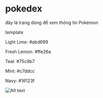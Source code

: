 ﻿# pokedex
đây là trang dùng để xem thông tin Pokemon


template

Light Lime: #abd699

Fresh Lemon: #ffe26a

Teal: #75c9b7

Mint: #c7ddcc

Navy: #16123f

<img src="https://hookagency.com/wp-content/webpc-passthru.php?src=https://hookagency.com/wp-content/uploads/2021/08/lemon-lime-700x467.png&nocache=1" alt="Alt text" title="Optional title">
